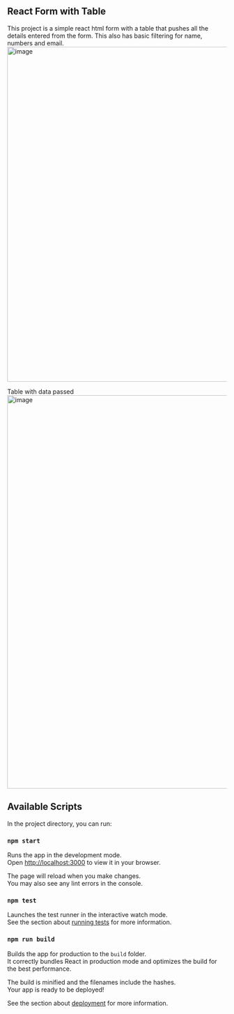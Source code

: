 ## React Form with Table

This project is a simple react html form with a table that pushes all the details entered from the form. This also has basic filtering for name, numbers and email.
<img width="769" alt="image" src="https://user-images.githubusercontent.com/47930630/191347369-3a2a4640-dce4-4485-9c7c-41f3e7c780ce.png">

Table with data passed 
<img width="903" alt="image" src="https://user-images.githubusercontent.com/47930630/191347700-c48b1eb1-cd83-4524-bd83-939c811b15d8.png">


## Available Scripts

In the project directory, you can run:

### `npm start`

Runs the app in the development mode.\
Open [http://localhost:3000](http://localhost:3000) to view it in your browser.

The page will reload when you make changes.\
You may also see any lint errors in the console.

### `npm test`

Launches the test runner in the interactive watch mode.\
See the section about [running tests](https://facebook.github.io/create-react-app/docs/running-tests) for more information.

### `npm run build`

Builds the app for production to the `build` folder.\
It correctly bundles React in production mode and optimizes the build for the best performance.

The build is minified and the filenames include the hashes.\
Your app is ready to be deployed!

See the section about [deployment](https://facebook.github.io/create-react-app/docs/deployment) for more information.


